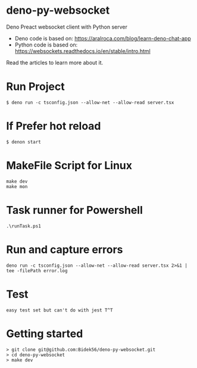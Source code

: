 # deno-py-websocket
Deno Preact websocket client with Python server

* Deno code is based on: https://aralroca.com/blog/learn-deno-chat-app
* Python code is based on: https://websockets.readthedocs.io/en/stable/intro.html

Read the articles to learn more about it.

# Run Project

```
$ deno run -c tsconfig.json --allow-net --allow-read server.tsx
```

# If Prefer hot reload

```
$ denon start
```

# MakeFile Script for Linux

```
make dev
make mon
```

# Task runner for Powershell
```
.\runTask.ps1
```

# Run and capture errors
```
deno run -c tsconfig.json --allow-net --allow-read server.tsx 2>&1 | tee -filePath error.log
```

# Test

```
easy test set but can't do with jest T^T
```

# Getting started

```
> git clone git@github.com:Bidek56/deno-py-websocket.git
> cd deno-py-websocket
> make dev